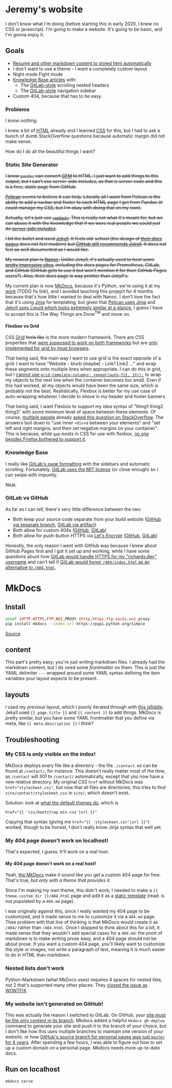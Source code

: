 # Jeremy's wobsite
I don't know what I'm doing (before starting this in early 2020, I knew no CSS or javascript).
I'm going to make a website.
It's going to be basic, and I'm gonna enjoy it.

## Goals
* [Resume and other markdown content to styled html automatically](#static-site-generator)
* I don't want to use a theme - I want a completely custom layout
* Night mode Fight mode
* [Knowledge Base articles](#knowledge-base) with:
  * The [GitLab-style](https://docs.gitlab.com/ee/ci/yaml/) scrolling nested headers
  * The [GitLab-style](https://docs.gitlab.com/ee/ci/yaml/) navigation sidebar
* Custom 404, because that has to be easy.

### Problems
I know *nothing*.

I knew a bit of [HTML](./kb/html) already and I learned [CSS](./kb/css) for this, but I had to ask a bunch of dumb StackOverflow questions because automatic margin did not make sense.

How do I do all the beautiful things I want?

### Static Site Generator
~~I know `pandoc` can convert [GFM](https://github.github.com/gfm/) to HTML.
I just want to add things to this output, but I can't use server-side includes, as that is server code and this is a free, static page from GitHub.~~

~~[Pelican](https://blog.getpelican.com/) seems to believe it can help.
Literally all I want from Pelican is the ability to add a navbar and footer to each HTML page I get from Pandoc (it *could* manage my CSS, but I'm okay with doing that on my own).~~

~~Actually, let's just use [`<embed>`](https://stackoverflow.com/a/53675421/5889131). This is really not what it's meant for, but we can abuse it with the knowledge that if we were real people we could just do [server-side includes](https://stackoverflow.com/a/29858653/5889131).~~

~~I bit the bullet and used [Jekyll](https://jekyllrb.com/docs/github-pages/).
It feels old-school (the design of [their docs pages](https://jekyllrb.com/docs/configuration/markdown/) does not feel modern) but [GitHub still recommends Jekyll](https://help.github.com/en/github/working-with-github-pages).
It does not feel as well documented as I would like.~~

~~My newest plan is [Nanoc](https://nanoc.ws/).
Unlike Jekyll, it's actually used to host some [pretty impressive sites](https://nanoc.ws/about/#why-nanoc), including the docs pages for Prometheus, GitLab, and GitHub (GitHub gets to use it but won't mention it for their GitHub Pages users?).
Also, their docs page is way prettier than Jekyll's.~~

My current plan is now [MkDocs](https://www.mkdocs.org/), because it's Python, we're using it at my [work](./resume) (TODO fix link), and I avoided touching this projejct for 4 months because that's how little I wanted to deal with Nanoc.
I don't love the fact that it's using [Jinja](https://jinja.palletsprojects.com/) for templating, but given that [Pelican uses Jinja](https://docs.getpelican.com/en/stable/themes.html) and [Jekyll uses Liquid which looks extremely similar at a glance](https://jekyllrb.com/docs/liquid/), I guess I have to accept this is The Way Things are Done<sup>TM</sup> and move on.

#### Flexbox vs Grid
CSS [Grid](https://developer.mozilla.org/en-US/docs/Web/CSS/CSS_Grid_Layout) ~~feels like~~ is the more modern framework.
There are CSS properties that [were supposed to work on both frameworks](https://github.com/w3c/csswg-drafts/issues/592) but are [only implemented for grid by most browsers](https://caniuse.com/#search=row-gap).

That being said, the main way I want to use grid is the exact opposite of a grid: I want to have "Website - blurb (maybe) - Link1 Link2 ..." and wrap these segments onto multiple lines when appropriate.
I can do this in grid, but I [cannot use `grid-template-columns: repeat(auto-fit, 1fr);`](https://stackoverflow.com/questions/60139602/css-fr-fractional-units-minimum-too-large) to wrap my objects to the next line when the container becomes too small.
Even if this had worked, all my objects would have been the same size, which is probably not the best.
Realistically, Flexbox is better for my use case of auto-wrapping whatever I decide to shove in my header and footer banners.

That being said, I want Flexbox to support my idea syntax of "thing1 thing2 thing3" with some minimum level of space between these elements.
Of course, [multiple people](https://stackoverflow.com/questions/20626685/better-way-to-set-distance-between-flexbox-items) already [asked this question on StackOverflow](https://stackoverflow.com/questions/32984008/how-can-i-set-a-minimum-amount-of-space-between-flexbox-items).
The answers boil down to "use inner `<div>`s between your elements" and "set left and right margins, and then set negative margins on your container".
This is because, while `gap` exists in CSS for use with flexbox, [no one besides Firefox bothered to support it](https://caniuse.com/#feat=flexbox-gap).

### Knowledge Base
I really like [GitLab's page formatting](https://docs.gitlab.com/ee/ci/yaml/) with the sidebars and automatic scrolling.
Fortunately, [GitLab uses the MIT license](https://gitlab.com/gitlab-org/gitlab-docs/-/blob/master/LICENSE) (or close enough) so I can swipe with impunity.

Neat.

### GitLab vs GitHub
As far as I can tell, there's very little difference between the two:

* Both keep your source code separate from your build website ([GitHub via separate branch](https://docs.github.com/en/free-pro-team@latest/github/working-with-github-pages/about-github-pages#publishing-sources-for-github-pages-sites), [GitLab via artifact]())
* Both allow for custom 404s ([GitHub](https://docs.github.com/en/free-pro-team@latest/github/working-with-github-pages/creating-a-custom-404-page-for-your-github-pages-site), [GitLab](https://docs.gitlab.com/ee/user/project/pages/introduction.html#custom-error-codes-pages))
* Both allow for push-button HTTPS via [Let's Encrypt](https://letsencrypt.org/) ([GitHub](https://docs.github.com/en/free-pro-team@latest/github/working-with-github-pages/securing-your-github-pages-site-with-https), [GitLab](https://docs.gitlab.com/ee/user/project/pages/custom_domains_ssl_tls_certification/lets_encrypt_integration.html))

Honestly, the only reason I went with GitHub was because I knew about GitHub Pages first and I got it set up and working, while I have some questions abuot how [GitLab would handle HTTPS for my "richards.dev" username](https://docs.gitlab.com/ee/user/project/pages/introduction.html#limitations) and can't tell if [GitLab would honor `/404/index.html` as an alternative to `/404.html`](https://docs.gitlab.com/ee/user/project/pages/introduction.html#custom-error-codes-pages).

# MkDocs
## Install
```bash
unset {HTTP,HTTPS,FTP,NO}_PROXY {http,https,ftp,socks,no}_proxy
pip install mkdocs --index-url https://pypi.python.org/simple
```
[Source](https://mkdocs.readthedocs.io/en/latest/#installation)

## content
This part's pretty easy; you're just writing markdown files.
I already had the markdown content, but I do need some *frontmatter* on them.
This is just the YAML delimiter `---` wrapped around some YAML syntax defining the item variables your layout expects to be present.

## layouts
I used my previous layout, which I poorly iterated through with [this jsfiddle](https://jsfiddle.net/jeremydr2/z9dgeLyc/latest/).
Jekyll used `{{ page.title }}` and `{{ content }}` to add things.
MkDocs is pretty similar, but you have some YAML frontmatter that you define via meta, like `{{ meta.description }}` I think?
## Troubleshooting
### My CSS is only visible on the index!
MkDocs deploys every file like a directory - the file `./contact.md` can be found at `/contact/`, for instance.
This doesn't really matter most of the time, as `/contact` will 301 to `/contact/` automatically, except that you now have a new relative directory.
My original CSS `href` without MkDocs was `href="stylesheet.css"`, but now that all files are directories, this tries to find `site/contact/stylesheet.css` in `site/`, which doesn't exist.

Solution: look at [what the default themes do](https://github.com/mkdocs/mkdocs/blob/1.1.2/mkdocs/themes/mkdocs/base.html#L20), which is
```
href="{{ 'css/bootstrap.min.css'|url }}"
```
Copying that syntax (giving me `href="{{ 'stylesheet.csr'|url }}"`) worked, though to be honest, I don't really know Jinja syntax that well yet.

### My 404 page doesn't work on localhost!
That's expected, I guess. It'll work on a real host.
#### My 404 page doesn't work on a real host!
Yeah, [the MkDocs](https://www.mkdocs.org/user-guide/deploying-your-docs/#404-pages) make it sound like you get a custom 404 page for free.
That's true, but *only with a theme that provides it*.

Since I'm making my own theme, this didn't work; I needed to make a `{{ theme.custom_dir }}/404.html` page and add it as a [static template](https://www.mkdocs.org/user-guide/configuration/#static_templates) (read: is not populated by a `404.md` page).

I was originally against this, since I really wanted my 404 page to be customized, and it made sense to me to customize it via a `404.md` page.
Thee problem with that line of thinking is that MkDocs would create it as `/404/` rather than `/404.html`.
Once I stopped to think about this for a bit, it made sense that they wouldn't add special cases for a `404.md`: the point of markdown is to make writing prose easy, and a 404 page should not be about prose.
If you want a custom 404 page, you'll likely want to customize the style or images, not write a paragraph of text, meaning it is much easier to do in HTML than markdown.

### Nested lists don't work
Python-Markdown (what MkDocs uses) requires 4 spaces for nested lists, not 2 that's supported many other places.
They [closed the issue as WONTFIX](https://github.com/Python-Markdown/markdown/issues/3).

### My website isn't generated on GitHub!
This was actually the reason I switched to GitLab.
On GitHub, your [site must be the only content in its branch]().
Mkdocs added a helpful `mkdocs gh-deploy` command to generate your site and push it to the branch of your choice, but I don't like how this uses multiple branches to maintain one version of your website, or how [GitHub's source branch for personal pages was just `master` for 4 years](https://stackoverflow.com/a/39978969/5889131).
After spending a few hours, I was able to figure out how to set up a custom domain on a personal page.
Mkdocs needs more up-to-date docs.

## Run on localhost
```bash
mkdocs serve
```

